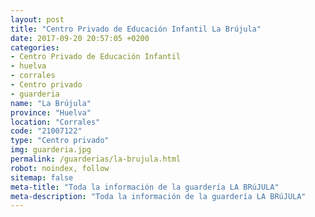```yaml
---
layout: post
title: "Centro Privado de Educación Infantil La Brújula"
date: 2017-09-20 20:57:05 +0200
categories:
- Centro Privado de Educación Infantil
- huelva
- corrales
- Centro privado
- guarderia
name: "La Brújula"
province: "Huelva"
location: "Corrales"
code: "21007122"
type: "Centro privado"
img: guarderia.jpg
permalink: /guarderias/la-brujula.html
robot: noindex, follow
sitemap: false
meta-title: "Toda la información de la guardería LA BRúJULA"
meta-description: "Toda la información de la guardería LA BRúJULA"
---
```

